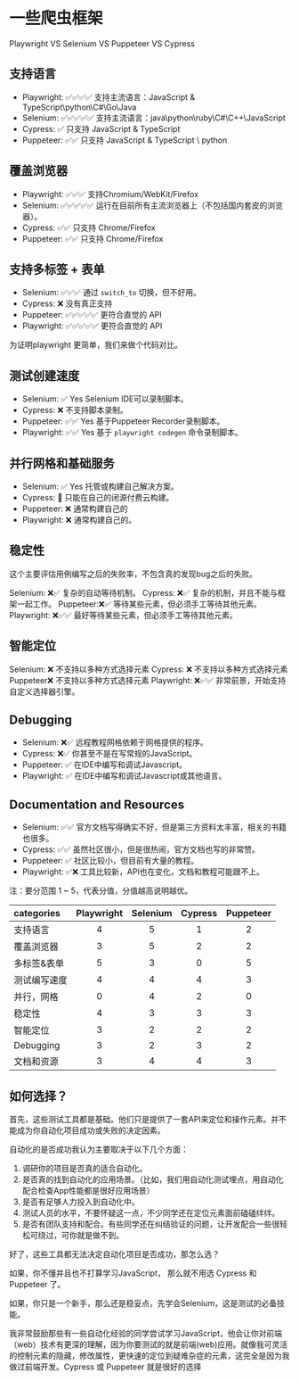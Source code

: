 # 一些爬虫框架

 Playwright VS Selenium VS Puppeteer VS Cypress

## 支持语言

- Playwright: ✅✅✅✅ 支持主流语言：JavaScript & TypeScript\python\C#\Go\Java
- Selenium: ✅✅✅✅✅ 支持主流语言：java\python\ruby\C#\C++\JavaScript
- Cypress: ✅ 只支持 JavaScript & TypeScript
- Puppeteer: ✅✅ 只支持 JavaScript & TypeScript \ python

## 覆盖浏览器

- Playwright: ✅✅✅ 支持Chromium/WebKit/Firefox
- Selenium: ✅✅✅✅✅ 运行在目前所有主流浏览器上（不包括国内套皮的浏览器）。
- Cypress: ✅✅ 只支持 Chrome/Firefox
- Puppeteer: ✅✅ 只支持 Chrome/Firefox

## 支持多标签 + 表单

- Selenium: ✅✅✅ 通过 `switch_to` 切换，但不好用。
- Cypress: ❌ 没有真正支持
- Puppeteer: ✅✅✅✅✅ 更符合直觉的 API
- Playwright: ✅✅✅✅✅ 更符合直觉的 API

为证明playwright 更简单，我们来做个代码对比。

## 测试创建速度

- Selenium: ✅ Yes Selenium IDE可以录制脚本。
- Cypress: ❌ 不支持脚本录制。
- Puppeteer: ✅✅ Yes 基于Puppeteer Recorder录制脚本。
- Playwright: ✅✅ Yes 基于 `playwright codegen` 命令录制脚本。

## 并行网格和基础服务

- Selenium: ✅ Yes 托管或构建自己解决方案。
- Cypress: 🤷 只能在自己的闭源付费云构建。
- Puppeteer: ❌ 通常构建自己的
- Playwright: ❌ 通常构建自己的。

## 稳定性

这个主要评估用例编写之后的失败率，不包含真的发现bug之后的失败。

Selenium: ❌✅ 复杂的自动等待机制。
Cypress: ❌✅ 复杂的机制，并且不能与框架一起工作。
Puppeteer:❌✅ 等待某些元素，但必须手工等待其他元素。
Playwright: ❌✅✅ 最好等待某些元素，但必须手工等待其他元素。

## 智能定位

Selenium: ❌ 不支持以多种方式选择元素
Cypress: ❌ 不支持以多种方式选择元素
Puppeteer❌ 不支持以多种方式选择元素
Playwright: ❌✅✅ 非常前景，开始支持自定义选择器引擎。

## Debugging

- Selenium: ❌✅ 远程教程网格依赖于网格提供的程序。
- Cypress: ❌✅ 你甚至不是在写常规的JavaScript。
- Puppeteer: ✅ 在IDE中编写和调试Javascript。
- Playwright: ✅ 在IDE中编写和调试Javascript或其他语言。

## Documentation and Resources

- Selenium: ✅✅ 官方文档写得确实不好，但是第三方资料太丰富，相关的书籍也很多。
- Cypress: ✅✅ 虽然社区很小，但是很热闹，官方文档也写的非常赞。
- Puppeteer: ✅ 社区比较小，但目前有大量的教程。
- Playwright: ✅❌ 工具比较新，API也在变化，文档和教程可能跟不上。

注：要分范围 1 ~ 5，代表分值，分值越高说明越优。

| categories   | Playwright | Selenium | Cypress | Puppeteer |
| :----------- | :--------: | :------: | :-----: | :-------: |
| 支持语言     |     4      |    5     |    1    |     2     |
| 覆盖浏览器   |     3      |    5     |    2    |     2     |
| 多标签&表单  |     5      |    3     |    0    |     5     |
| 测试编写速度 |     4      |    4     |    4    |     3     |
| 并行，网格   |     0      |    4     |    2    |     0     |
| 稳定性       |     4      |    3     |    3    |     3     |
| 智能定位     |     3      |    2     |    2    |     2     |
| Debugging    |     3      |    2     |    3    |     2     |
| 文档和资源   |     3      |    4     |    4    |     3     |

## 如何选择？

首先，这些测试工具都是基础。他们只是提供了一套API来定位和操作元素。并不能成为你自动化项目成功或失败的决定因素。

自动化的是否成功我认为主要取决于以下几个方面：

1. 调研你的项目是否真的适合自动化。
2. 是否真的找到自动化的应用场景。（比如，我们用自动化测试埋点，用自动化配合检查App性能都是很好应用场景）
3. 是否有足够人力投入到自动化中。
4. 测试人员的水平，不要怀疑这一点，不少同学还在定位元素面前磕磕绊绊。
5. 是否有团队支持和配合。有些同学还在纠结验证的问题，让开发配合一些很轻松可绕过，可你就是做不到。

好了，这些工具都无法决定自动化项目是否成功，那怎么选？

如果，你不懂并且也不打算学习JavaScript， 那么就不用选 Cypress 和 Puppeteer 了。

如果，你只是一个新手，那么还是稳妥点，先学会Selenium，这是测试的必备技能。

我非常鼓励那些有一些自动化经验的同学尝试学习JavaScript，他会让你对前端（web）技术有更深的理解，因为你要测试的就是前端(web)应用。就像我可灵活的控制元素的隐藏，修改属性，更快速的定位到疑难杂症的元素，这完全是因为我做过前端开发。Cypress 或 Puppeteer 就是很好的选择
